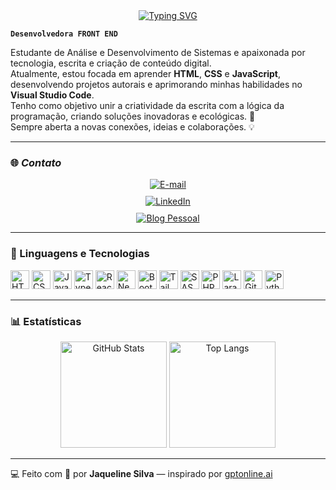
<div align="center">
  <a href="https://git.io/typing-svg">
    <img src="https://readme-typing-svg.demolab.com?font=Fira+Code&weight=500&size=22&pause=1000&color=FF00F6&center=true&vCenter=true&random=false&width=524&lines=%E2%8A%B9+Welcome+to+my+profile!+%CB%99%E1%B5%95%CB%99+%E2%8A%B9+" alt="Typing SVG">
  </a>
</div>

<img align="center" alt="" src="./src/header-gif.gif">


**`Desenvolvedora FRONT END`**

Estudante de Análise e Desenvolvimento de Sistemas e apaixonada por tecnologia, escrita e criação de conteúdo digital.  
Atualmente, estou focada em aprender **HTML**, **CSS** e **JavaScript**, desenvolvendo projetos autorais e aprimorando minhas habilidades no **Visual Studio Code**.  
Tenho como objetivo unir a criatividade da escrita com a lógica da programação, criando soluções inovadoras e ecológicas. 🚀  
Sempre aberta a novas conexões, ideias e colaborações. 💡


<!-- 🌟 Seção do GitHub 
### ⭐ GitHub


<a href="https://github.com/jaqueline-silvajf?tab=repositories&sort=stargazers">
    
    <img 
        alt="Total de estrelas" 
        title="Total de estrelas no GitHub" 
        src="https://custom-icon-badges.demolab.com/github/stars/jaqueline-silvajf?color=55960c&style=for-the-badge&labelColor=488207&logo=star&label=Estrelas"
    />
</a> 

<a href="https://github.com/jaqueline-silvajf?tab=followers">
  
    <img 
        alt="Seguidores" 
        title="Me siga no GitHub" 
        src="https://custom-icon-badges.demolab.com/github/followers/jaqueline-silvajf?color=236ad3&labelColor=1155ba&style=for-the-badge&logo=github&label=Seguidores&logoColor=white"
    />
</a> -->

---

### 🌐 *Contato*
    
<p align="center" style="display: flex; flex-direction: column; align-items: center; gap: 10px;">
    <a href="mailto:jaqueline.s.gomes05@gmail.com">
        <img 
            alt="E-mail" 
            title="Enviar e-mail" 
            src="https://custom-icon-badges.demolab.com/badge/E--mail-jaqueline.s.gomes05@gmail.com-660033?style=for-the-badge&logo=mail&logoColor=white&labelColor=4d0026"
        />
    </a>
    <a href="http://linkedin.com/in/jaquelinejf" target="_blank">
        <img 
            alt="LinkedIn" 
            title="Conectar no LinkedIn" 
            src="https://custom-icon-badges.demolab.com/badge/LinkedIn-jaquelinejf-660066?style=for-the-badge&logo=linkedin&logoColor=white&labelColor=4d004d"
        />
    </a>
    <a href="https://gramposcrm.wordpress.com/" target="_blank">
        <img 
            alt="Blog Pessoal" 
            title="Visitar o Blog" 
            src="https://custom-icon-badges.demolab.com/badge/Blog-gramposcrm.wordpress.com-6C63FF?style=for-the-badge&logo=wordpress&logoColor=white&labelColor=5a52cc"
        />
    </a>
</p>

---


### 🤖 Linguagens e Tecnologias

<p align="left">
    <img alt="HTML" title="HTML" width="30px" src="https://cdn.jsdelivr.net/gh/devicons/devicon/icons/html5/html5-original.svg"/>
    <img alt="CSS" title="CSS" width="30px" src="https://cdn.jsdelivr.net/gh/devicons/devicon/icons/css3/css3-original.svg"/>
    <img alt="JavaScript" title="JavaScript" width="30px" src="https://cdn.jsdelivr.net/gh/devicons/devicon/icons/javascript/javascript-original.svg"/>
    <img alt="TypeScript" title="TypeScript" width="30px" src="https://cdn.jsdelivr.net/gh/devicons/devicon/icons/typescript/typescript-original.svg"/>
    <img alt="React" title="React" width="30px" src="https://cdn.jsdelivr.net/gh/devicons/devicon/icons/react/react-original.svg"/>
    <img alt="Next.js" title="Next.js" width="30px" src="https://cdn.jsdelivr.net/gh/devicons/devicon/icons/nextjs/nextjs-original.svg"/>
    <img alt="Bootstrap" title="Bootstrap" width="30px" src="https://cdn.jsdelivr.net/gh/devicons/devicon/icons/bootstrap/bootstrap-original.svg"/>
    <img alt="Tailwind" title="Tailwind" width="30px" src="https://cdn.jsdelivr.net/gh/devicons/devicon/icons/tailwindcss/tailwindcss-original.svg"/>
    <img alt="SASS" title="SASS" width="30px" src="https://cdn.jsdelivr.net/gh/devicons/devicon/icons/sass/sass-original.svg"/>
    <img alt="PHP" title="PHP" width="30px" src="https://cdn.jsdelivr.net/gh/devicons/devicon/icons/php/php-original.svg"/>
    <img alt="Laravel" title="Laravel" width="30px" src="https://cdn.jsdelivr.net/gh/devicons/devicon/icons/laravel/laravel-original.svg"/>
    <img alt="Git" title="Git" width="30px" src="https://cdn.jsdelivr.net/gh/devicons/devicon/icons/git/git-original.svg"/>
    <img alt="Python" title="Python" width="30px" src="https://cdn.jsdelivr.net/gh/devicons/devicon/icons/python/python-original.svg"/>
</p>

---

### 📊 Estatísticas

<p align="center">
    <img 
        alt="GitHub Stats" 
        height="170em" 
        src="https://github-readme-stats.vercel.app/api?username=jaqueline-silvajf&show_icons=true&theme=tokyonight&include_all_commits=true&locale=pt-br" 
    />
    <img 
        alt="Top Langs" 
        height="170em" 
        src="https://github-readme-stats.vercel.app/api/top-langs/?username=jaqueline-silvajf&theme=tokyonight&layout=compact&custom_title=Tecnologias&langs_count=9" 
    />
</p>

---

💻 Feito com 💙 por **Jaqueline Silva** — inspirado por [gptonline.ai](https://gptonline.ai/)

